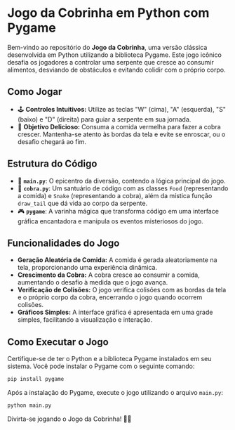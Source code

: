 # Jogo da Cobrinha em Python com Pygame

Bem-vindo ao repositório do **Jogo da Cobrinha**, uma versão clássica desenvolvida em Python utilizando a biblioteca Pygame. Este jogo icônico desafia os jogadores a controlar uma serpente que cresce ao consumir alimentos, desviando de obstáculos e evitando colidir com o próprio corpo.

## Como Jogar

- 🕹️ **Controles Intuitivos:** Utilize as teclas "W" (cima), "A" (esquerda), "S" (baixo) e "D" (direita) para guiar a serpente em sua jornada.
- 🍎 **Objetivo Delicioso:** Consuma a comida vermelha para fazer a cobra crescer. Mantenha-se atento às bordas da tela e evite se enroscar, ou o desafio chegará ao fim.

## Estrutura do Código

- 📁 **`main.py`**: O epicentro da diversão, contendo a lógica principal do jogo.
- 🐍 **`cobra.py`**: Um santuário de código com as classes `Food` (representando a comida) e `Snake` (representando a cobra), além da mística função `draw_tail` que dá vida ao corpo da serpente.
- 🎮 **`pygame`**: A varinha mágica que transforma código em uma interface gráfica encantadora e manipula os eventos misteriosos do jogo.

## Funcionalidades do Jogo

- **Geração Aleatória de Comida:** A comida é gerada aleatoriamente na tela, proporcionando uma experiência dinâmica.
- **Crescimento da Cobra:** A cobra cresce ao consumir a comida, aumentando o desafio à medida que o jogo avança.
- **Verificação de Colisões:** O jogo verifica colisões com as bordas da tela e o próprio corpo da cobra, encerrando o jogo quando ocorrem colisões.
- **Gráficos Simples:** A interface gráfica é apresentada em uma grade simples, facilitando a visualização e interação.

## Como Executar o Jogo

Certifique-se de ter o Python e a biblioteca Pygame instalados em seu sistema. Você pode instalar o Pygame com o seguinte comando:

```bash
pip install pygame
```

Após a instalação do Pygame, execute o jogo utilizando o arquivo `main.py`:

```bash
python main.py
```

Divirta-se jogando o Jogo da Cobrinha! 🐍✨
